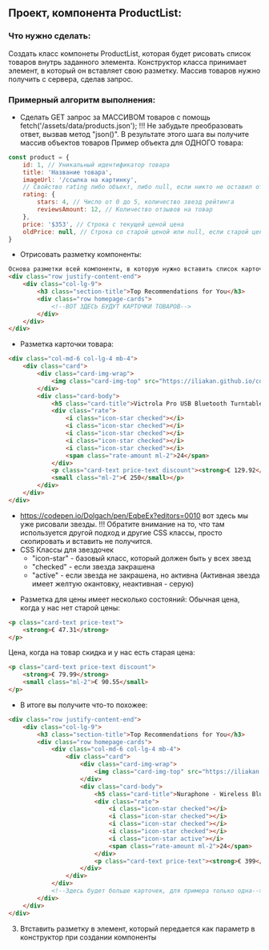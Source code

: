 ## Проект, компонента ProductList:

### Что нужно сделать:
Создать класс компонеты ProductList, которая будет рисовать список товаров внутрь заданного элемента.
Конструктор класса принимает элемент, в который он вставляет свою разметку. Массив товаров нужно получить с сервера, сделав запрос.

### Примерный алгоритм выполнения:

- Сделать GET запрос за МАССИВОМ товаров с помощь fetch('/assets/data/products.json'); !!! Не забудьте преобразовать ответ, вызвав метод "json()". В результате этого шага вы получите массив объектов товаров
Пример объекта для ОДНОГО товара:
```javascript
const product = {
    id: 1, // Уникальный идентификатор товара
    title: 'Название товара',
    imageUrl: '/ссылка на картинку',
    // Свойство rating либо объект, либо null, если никто не оставил отзыв
    rating: {
        stars: 4, // Число от 0 до 5, количество звезд рейтинга
        reviewsAmount: 12, // Количество отзывов на товар
    },
    price: '$353', // Строка с текущей ценой цена
    oldPrice: null, // Строка со старой ценой или null, если старой цены нет. Если старая цена есть, ее нужно показать
}
```

- Отрисовать разметку компоненты:
```html
Основа разметки всей компоненты, в которую нужно вставить список карточек:
<div class="row justify-content-end">
    <div class="col-lg-9">
        <h3 class="section-title">Top Recommendations for You</h3>
        <div class="row homepage-cards">
            <!--ВОТ ЗДЕСЬ БУДУТ КАРТОЧКИ ТОВАРОВ-->
        </div>
    </div>
</div>
```

- Разметка карточки товара:
```html
<div class="col-md-6 col-lg-4 mb-4">
    <div class="card">
        <div class="card-img-wrap">
            <img class="card-img-top" src="https://iliakan.github.io/course-project/assets/images/turntable.png" alt="Card image cap">
        </div>
        <div class="card-body">
            <h5 class="card-title">Victrola Pro USB Bluetooth Turntable Vinyl to MP3 Function</h5>
            <div class="rate">
                <i class="icon-star checked"></i>
                <i class="icon-star checked"></i>
                <i class="icon-star checked"></i>
                <i class="icon-star checked"></i>
                <i class="icon-star checked"></i>
                <span class="rate-amount ml-2">24</span>
            </div>
            <p class="card-text price-text discount"><strong>€ 129.92</strong>
            <small class="ml-2">€ 250</small></p>
        </div>
    </div>
</div>
```
- https://codepen.io/Dolgach/pen/EqbeEx?editors=0010 вот здесь мы уже рисовали звезды. !!! Обратите внимание на то, что там используется другой подход и другие CSS классы, просто скопировать и вставить не получится.
- CSS Классы для звездочек
    - "icon-star" - базовый класс, который должен быть у всех звезд
    - "checked" - если звезда закрашена
    - "active" - если звезда не закрашена, но активна (Активная звезда имеет желтую окантовку, неактивная - серую)

* Разметка для цены имеет несколько состояний:
Обычная цена, когда у нас нет старой цены:
```html
<p class="card-text price-text">
    <strong>€ 47.31</strong>
</p>
```

Цена, когда на товар скидка и у нас есть старая цена:
```html
<p class="card-text price-text discount">
    <strong>€ 79.99</strong>
    <small class="ml-2">€ 90.55</small>
</p>
```

- В итоге вы получите что-то похожее:
```html
<div class="row justify-content-end">
    <div class="col-lg-9">
        <h3 class="section-title">Top Recommendations for You</h3>
        <div class="row homepage-cards">
            <div class="col-md-6 col-lg-4 mb-4">
                <div class="card">
                    <div class="card-img-wrap">
                        <img class="card-img-top" src="https://iliakan.github.io/course-project/assets/images/headphones.png" alt="Card image cap">
                    </div>
                    <div class="card-body">
                        <h5 class="card-title">Nuraphone - Wireless Bluetooth Over-Ear Headphones</h5>
                        <div class="rate">
                            <i class="icon-star checked"></i>
                            <i class="icon-star checked"></i>
                            <i class="icon-star checked"></i>
                            <i class="icon-star checked"></i>
                            <i class="icon-star active"></i>
                            <span class="rate-amount ml-2">24</span>
                        </div>
                        <p class="card-text price-text"><strong>€ 399</strong></p>
                    </div>
                </div>
            </div>
            <!--Здесь будет больше карточек, для примера только одна-->
        </div>
    </div>
</div>
```

3. Втставить разметку в элемент, который передается как параметр в конструктор при создании компоненты
